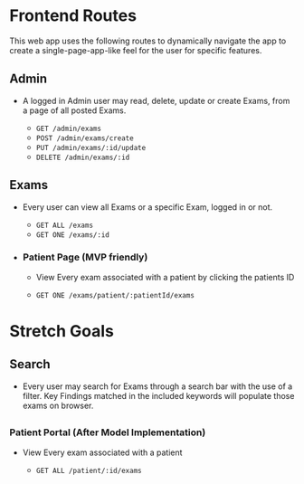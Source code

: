 <!-- # User-facing routes (frontend routes)


Homepage

This page displays Exams , as well as a navigation bar with login/signup or logout buttons.

All users get navigation bar access to ________

Logged in users get navigation bar ac cess to _______ that ______



- `GET /exams`
- `POST /MVP1`


## `/mvp1/:id`

This page displays individual question with associated answers and votes, as well as a navigation bar with login/signup or logout buttons. If the logged in user owns the question, this page also displays an update and delete button. Logged in users can upvote or downvote the answers on this page. The logged in owners of those answers can update or delete them.

--MVP1--
- `GET /mvp1/:id`
- `PUT /mvp1/:id`
- `DELETE /mvp1/:id` -->

# Frontend Routes

This web app uses the following routes to dynamically navigate the app to create a single-page-app-like feel for the user for specific features.

## Admin
- A logged in Admin user may read, delete, update or create Exams, from a page of all posted Exams.

  - `GET /admin/exams` 
  - `POST /admin/exams/create`
  - `PUT /admin/exams/:id/update`
  - `DELETE /admin/exams/:id`


## Exams

- Every user can view all Exams or a specific Exam, logged in or not. 

  - `GET ALL /exams`
  - `GET ONE /exams/:id`
- ### Patient Page (MVP friendly)
  - View Every exam associated with a patient by clicking the patients ID
  
  - `GET ONE /exams/patient/:patientId/exams`




<!-- ## Patients

- Every user can view Patient details, along with the list of all their exams and a specific Exam of that Patient, logged in or not.

  - `GET /patient/:id` -->



# Stretch Goals
  ## Search

- Every user may search for Exams through a search bar with the use of a filter. Key Findings matched in the included keywords will populate those exams on browser.

## 

### Patient Portal (After Model Implementation)
- View Every exam associated with a patient
  
  - `GET ALL /patient/:id/exams`
